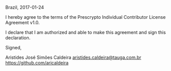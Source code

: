 Brazil, 2017-01-24

I hereby agree to the terms of the Prescrypto Individual Contributor License
Agreement v1.0.

I declare that I am authorized and able to make this agreement and sign this
declaration.

Signed,

Aristides José Simões Caldeira aristides.caldeira@tauga.com.br https://github.com/aricaldeira
